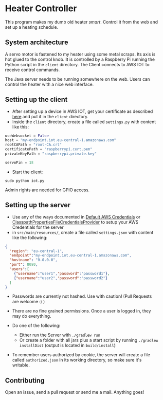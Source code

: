 Heater Controller
=================

This program makes my dumb old heater _smart_. Control it from the web and set up a heating schedule.

System architecture
-------------------

A servo motor is fastened to my heater using some metal scraps. Its axis is hot glued to the control knob. It is
controlled by a Raspberry Pi running the Python script in the `client` directory. The Client connects to
AWS IOT to receive control commands.

The Java server needs to be running somewhere on the web. Users can control the heater with a nice web interface.

Setting up the client
---------------------

* After setting up a device in AWS IOT, get your certificate as described [here](http://docs.aws.amazon.com/iot/latest/developerguide/create-device-certificate.html) and put it in the `client` directory.
* Inside the `client` directory, create a file called `settings.py` with content like this:
```python
useWebsocket = False
host = "my-endpoint.iot.eu-central-1.amazonaws.com"
rootCAPath = "root-CA.crt"
certificatePath = "raspberrypi.cert.pem"
privateKeyPath = "raspberrypi.private.key"

servoPin = 18
```
* Start the client:
```
sudo python iot.py
```
  Admin rights are needed for GPIO access.

Setting up the server
---------------------

* Use any of the ways documented in
[Default AWS Credentials](http://docs.aws.amazon.com/sdk-for-java/v1/developer-guide/credentials.html#credentials-default)
or [ClasspathPropertiesFileCredentialsProvider](http://docs.aws.amazon.com/AWSJavaSDK/latest/javadoc/com/amazonaws/auth/ClasspathPropertiesFileCredentialsProvider.html)
to setup your AWS Credentials for the server
* in `src/main/resources/`, create a file called `settings.json` with content like the following:

```json
{
  "region": "eu-central-1",
  "endpoint":"my-endpoint.iot.eu-central-1.amazonaws.com",
  "hostname": "0.0.0.0",
  "port": 8080,
  "users":[
    {"username":"user1","password":"password1"},
    {"username":"user2","password":"password2"}
  ]
}
```

   * Passwords are currently not hashed. Use with caution! (Pull Requests are welcome :) )
   * There are no fine grained permissions. Once a user is logged in, they may do everything.
   
* Do one of the following:
  * Either run the Server with `./gradlew run`
  * Or create a folder with all jars plus a start script by running `./gradlew installDist` (output is located in `build/install`)

* To remember users authorized by cookie, the server will create a file called `authorized.json` in its working directory, so make sure it's writable.

Contributing
------------

Open an issue, send a pull request or send me a mail. Anything goes!
